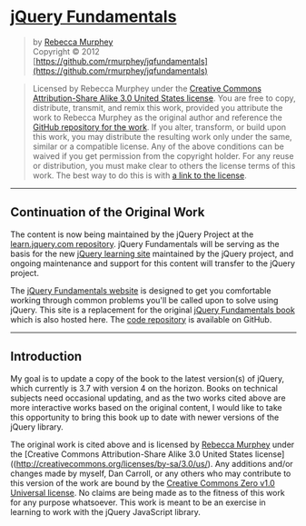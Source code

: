 # [jQuery Fundamentals](http://jqfundamentals.com/legacy/)

> by [Rebecca Murphey](http://rmurphey.com/)  
> Copyright © 2012  
> [https://github.com/rmurphey/jqfundamentals](https://github.com/rmurphey/jqfundamentals)

> Licensed by Rebecca Murphey under the [Creative Commons Attribution-Share Alike 3.0 United States license](http://creativecommons.org/licenses/by-sa/3.0/us/). You are free to copy, distribute, transmit, and remix this work, provided you attribute the work to Rebecca Murphey as the original author and reference the [GitHub repository for the work](http://github.com/rmurphey/jqfundamentals). If you alter, transform, or build upon this work, you may distribute the resulting work only under the same, similar or a compatible license. Any of the above conditions can be waived if you get permission from the copyright holder. For any reuse or distribution, you must make clear to others the license terms of this work. The best way to do this is with [a link to the license](http://creativecommons.org/licenses/by-sa/3.0/us/).

<hr>

## Continuation of the Original Work

The content is now being maintained by the jQuery Project at the [learn.jquery.com repository](https://github.com/jquery/learn.jquery.com). jQuery Fundamentals will be serving as the basis for the new [jQuery learning site](https://learn.jquery.com/) maintained by the jQuery project, and ongoing maintenance and support for this content will transfer to the jQuery project. 

The [jQuery Fundamentals website](http://jqfundamentals.com/) is designed to get you comfortable working through common problems you'll be called upon to solve using jQuery. This site is a replacement for the original [jQuery Fundamentals book](http://jqfundamentals.com/legacy/) which is also hosted here. The [code repository](https://github.com/bocoup/jqfundamentals.com) is available on GitHub.

<hr>

## Introduction

My goal is to update a copy of the book to the latest version(s) of jQuery, which currently is 3.7 with version 4 on the horizon. Books on technical subjects need occasional updating, and as the two works cited above are more interactive works based on the original content, I would like to take this opportunity to bring this book up to date with newer versions of the jQuery library.

The original work is cited above and is licensed by [Rebecca Murphey](http://rmurphey.com/) under the [Creative Commons Attribution-Share Alike 3.0 United States license]((http://creativecommons.org/licenses/by-sa/3.0/us/). Any additions and/or changes made by myself, Dan Carroll, or any others who may contribute to this version of the work are bound by the [Creative Commons Zero v1.0 Universal license](LICENSE). No claims are being made as to the fitness of this work for any purpose whatsoever. This work is meant to be an exercise in learning to work with the jQuery JavaScript library.

